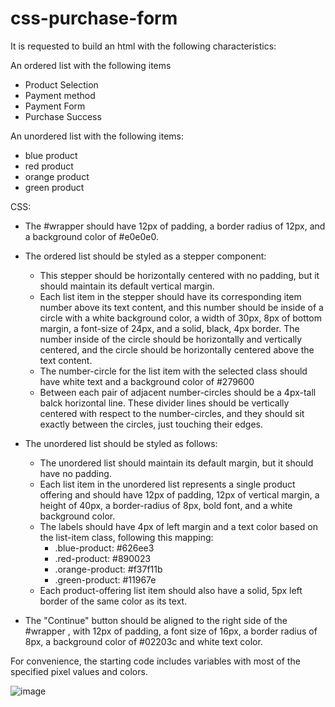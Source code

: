 # css-purchase-form

It is requested to build an html with the following characteristics:

An ordered list with the following items
  - Product Selection
  - Payment method
  - Payment Form
  - Purchase Success

An unordered list with the following items:
  - blue product
  - red product
  - orange product
  - green product
  
  CSS:

- The #wrapper should have 12px of padding, a border radius of 12px, and a 
background color of #e0e0e0.

- The ordered list should be styled as a stepper component:
   - This stepper should be horizontally centered with no padding, but it
     should maintain its default vertical margin.
   -  Each list item in the stepper should have its corresponding item
      number above its text content, and this number should be inside of a
      circle with a white  background color, a width of 30px, 8px of bottom margin,
      a font-size of 24px, and a solid, black, 4px border.
      The number inside of the circle should be horizontally
      and vertically centered, and the circle should be horizontally
      centered above the text content.
   - The number-circle for the list item with the selected class should have 
     white text and a background color of #279600
   - Between each pair of adjacent number-circles should be a 4px-tall balck 
     horizontal line. These divider lines should be vertically centered with
     respect to the number-circles, and they should sit exactly between the
     circles, just touching their edges.
     
- The unordered list should be styled as follows:
  - The unordered list should maintain its default margin, but it should
    have no padding.
  -  Each list item in the unordered list represents a single product
     offering and should have 12px of padding, 12px of vertical margin, a
     height of 40px, a border-radius of 8px, bold font, and a white background color.
  -  The labels should have 4px of left margin and a text color based on
     the list-item class, following this mapping:
     - .blue-product: #626ee3
     - .red-product: #890023
     - .orange-product: #f37f11b
     - .green-product: #11967e
  - Each product-offering list item should also have a solid, 5px left
    border of the same color as its text.

- The "Continue" button should be aligned to the right side of the #wrapper
, with 12px of padding, a font size of 16px, a border radius of 8px, a background color of
#02203c and white text color.

For convenience, the starting code includes variables with most of the
specified pixel values and colors.
  
      
      
 ![image](https://user-images.githubusercontent.com/86803055/183487217-9690ac27-877c-4429-8887-3acd3a3545cf.png)

          
          
        
      
        
          
          
          
          
        
